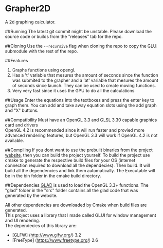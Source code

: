 # Grapher2D
A 2d graphing calculator.

##Running
The latest git commit might be unstable. Please download the source code or builds from the "releases" tab for the repo.

##Cloning
Use the `--recursive` flag when cloning the repo to copy the GLUI submodule with the rest of the repo.

##Features
1. Graphs functions using opengl.
2. Has a 't' variable that mesures the amount of seconds since the function was submited to the grapher and a 'at' variable that mesures the amount of seconds since launch. They can be used to create moving functions.
3. Very very fast since it uses the GPU to do all the calculations

##Usage
Enter the equations into the textboxes and press the enter key to graph them. You can add and take away equation slots using the add graph and "X" buttons.

##Compatibility
Must have an OpenGL 3.3 and GLSL 3.30 capable graphics card and drivers<br>
OpenGL 4.2 is recommended since it will run faster and provied more advanced rendering features, but OpenGL 3.3 will work if OpenGL 4.2 is not available.

##Compiling
If you dont want to use the prebuilt binaries from the [project website](http://sharhar.github.io/projects.html), then you can build the project yourself. To build the project use cmake to generate the respective build files for your OS (internet connection required to download all the dependecies). Then build. It will build all the dependencies and link them automatically. The Executable will be in the bin folder in the cmake build directory.

##Dependencies
[GLAD](https://github.com/Dav1dde/glad) is used to load the OpenGL 3.3+ functions. The "glad" folder in the "src" folder contains all the glad code that was generated by the website.

All other dependencies are downloaded by Cmake when build files are generated.<br>
This project uses a library that I made called GLUI for window management and UI rendering. <br>
The dependecies of this library are:
* [GLFW] (http://www.glfw.org/) 3.2
* [FreeType] (https://www.freetype.org/) 2.6
